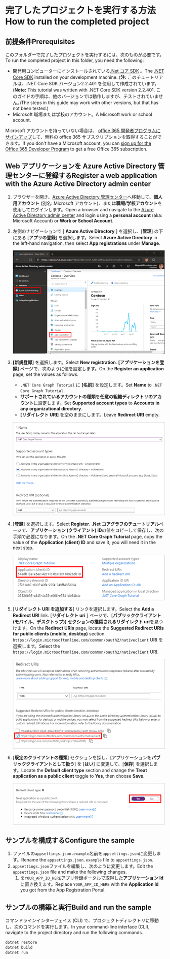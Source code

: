 # <a name="how-to-run-the-completed-project"></a><span data-ttu-id="71668-101">完了したプロジェクトを実行する方法</span><span class="sxs-lookup"><span data-stu-id="71668-101">How to run the completed project</span></span>

## <a name="prerequisites"></a><span data-ttu-id="71668-102">前提条件</span><span class="sxs-lookup"><span data-stu-id="71668-102">Prerequisites</span></span>

<span data-ttu-id="71668-103">このフォルダーで完了したプロジェクトを実行するには、次のものが必要です。</span><span class="sxs-lookup"><span data-stu-id="71668-103">To run the completed project in this folder, you need the following:</span></span>

- <span data-ttu-id="71668-104">開発用コンピューターにインストールされている[.Net コア SDK](https://dotnet.microsoft.com/download) 。</span><span class="sxs-lookup"><span data-stu-id="71668-104">The [.NET Core SDK](https://dotnet.microsoft.com/download) installed on your development machine.</span></span> <span data-ttu-id="71668-105">(**注:** このチュートリアルは、.NET Core SDK バージョン2.2.401 を使用して作成されています。</span><span class="sxs-lookup"><span data-stu-id="71668-105">(**Note:** This tutorial was written with .NET Core SDK version 2.2.401.</span></span> <span data-ttu-id="71668-106">このガイドの手順は、他のバージョンでは動作しますが、テストされていません。)</span><span class="sxs-lookup"><span data-stu-id="71668-106">The steps in this guide may work with other versions, but that has not been tested.)</span></span>
- <span data-ttu-id="71668-107">Microsoft 職場または学校のアカウント。</span><span class="sxs-lookup"><span data-stu-id="71668-107">A Microsoft work or school account.</span></span>

<span data-ttu-id="71668-108">Microsoft アカウントを持っていない場合は、 [office 365 開発者プログラムにサインアップ](https://developer.microsoft.com/office/dev-program)して、無料の office 365 サブスクリプションを取得することができます。</span><span class="sxs-lookup"><span data-stu-id="71668-108">If you don't have a Microsoft account, you can [sign up for the Office 365 Developer Program](https://developer.microsoft.com/office/dev-program) to get a free Office 365 subscription.</span></span>

## <a name="register-a-web-application-with-the-azure-active-directory-admin-center"></a><span data-ttu-id="71668-109">Web アプリケーションを Azure Active Directory 管理センターに登録する</span><span class="sxs-lookup"><span data-stu-id="71668-109">Register a web application with the Azure Active Directory admin center</span></span>

1. <span data-ttu-id="71668-110">ブラウザーを開き、[Azure Active Directory 管理センター](https://aad.portal.azure.com)へ移動して、**個人用アカウント** (別名: Microsoft アカウント)、または**職場/学校アカウント**を使用してログインします。</span><span class="sxs-lookup"><span data-stu-id="71668-110">Open a browser and navigate to the [Azure Active Directory admin center](https://aad.portal.azure.com) and login using a **personal account** (aka: Microsoft Account) or **Work or School Account**.</span></span>

1. <span data-ttu-id="71668-111">左側のナビゲーションで [ **Azure Active Directory** ] を選択し、[**管理**] の下にある [**アプリの登録**] を選択します。</span><span class="sxs-lookup"><span data-stu-id="71668-111">Select **Azure Active Directory** in the left-hand navigation, then select **App registrations** under **Manage**.</span></span>

    ![<span data-ttu-id="71668-112">アプリの登録のスクリーンショット</span><span class="sxs-lookup"><span data-stu-id="71668-112">A screenshot of the App registrations</span></span> ](/tutorial/images/aad-portal-app-registrations.png)

1. <span data-ttu-id="71668-113">**[新規登録]** を選択します。</span><span class="sxs-lookup"><span data-stu-id="71668-113">Select **New registration**.</span></span> <span data-ttu-id="71668-114">**[アプリケーションを登録]** ページで、次のように値を設定します。</span><span class="sxs-lookup"><span data-stu-id="71668-114">On the **Register an application** page, set the values as follows.</span></span>

    - <span data-ttu-id="71668-115">`.NET Core Graph Tutorial` に **[名前]** を設定します。</span><span class="sxs-lookup"><span data-stu-id="71668-115">Set **Name** to `.NET Core Graph Tutorial`.</span></span>
    - <span data-ttu-id="71668-116">**サポートされているアカウントの種類**を**任意の組織ディレクトリのアカウント**に設定します。</span><span class="sxs-lookup"><span data-stu-id="71668-116">Set **Supported account types** to **Accounts in any organizational directory**.</span></span>
    - <span data-ttu-id="71668-117">**[リダイレクト URI]** を空のままにします。</span><span class="sxs-lookup"><span data-stu-id="71668-117">Leave **Redirect URI** empty.</span></span>

    ![[アプリケーションの登録] ページのスクリーンショット](/tutorial/images/aad-register-an-app.png)

1. <span data-ttu-id="71668-119">[**登録**] を選択します。</span><span class="sxs-lookup"><span data-stu-id="71668-119">Select **Register**.</span></span> <span data-ttu-id="71668-120">**.Net コアグラフのチュートリアル**ページで、**アプリケーション (クライアント) ID**の値をコピーして保存し、次の手順で必要になります。</span><span class="sxs-lookup"><span data-stu-id="71668-120">On the **.NET Core Graph Tutorial** page, copy the value of the **Application (client) ID** and save it, you will need it in the next step.</span></span>

    ![新しいアプリの登録のアプリケーション ID のスクリーンショット](/tutorial/images/aad-application-id.png)

1. <span data-ttu-id="71668-122">[**リダイレクト URI を追加する**] リンクを選択します。</span><span class="sxs-lookup"><span data-stu-id="71668-122">Select the **Add a Redirect URI** link.</span></span> <span data-ttu-id="71668-123">[**リダイレクト uri** ] ページで、[**パブリッククライアント (モバイル、デスクトップ)] セクションの推奨されるリダイレクト uri**を見つけます。</span><span class="sxs-lookup"><span data-stu-id="71668-123">On the **Redirect URIs** page, locate the **Suggested Redirect URIs for public clients (mobile, desktop)** section.</span></span> <span data-ttu-id="71668-124">`https://login.microsoftonline.com/common/oauth2/nativeclient` URI を選択します。</span><span class="sxs-lookup"><span data-stu-id="71668-124">Select the `https://login.microsoftonline.com/common/oauth2/nativeclient` URI.</span></span>

    ![リダイレクト Uri ページのスクリーンショット](/tutorial/images/aad-redirect-uris.png)

1. <span data-ttu-id="71668-126">[**既定のクライアントの種類**] セクションを探し、[アプリケーションを**パブリッククライアントとして扱う**] を [**はい**] に変更して、[**保存**] を選択します。</span><span class="sxs-lookup"><span data-stu-id="71668-126">Locate the **Default client type** section and change the **Treat application as a public client** toggle to **Yes**, then choose **Save**.</span></span>

    ![[既定のクライアントの種類] セクションのスクリーンショット](/tutorial/images/aad-default-client-type.png)

## <a name="configure-the-sample"></a><span data-ttu-id="71668-128">サンプルを構成する</span><span class="sxs-lookup"><span data-stu-id="71668-128">Configure the sample</span></span>

1. <span data-ttu-id="71668-129">ファイルの`appsettings.json.example`名前を`appsettings.json`に変更します。</span><span class="sxs-lookup"><span data-stu-id="71668-129">Rename the `appsettings.json.example` file to `appsettings.json`.</span></span>
1. <span data-ttu-id="71668-130">`appsettings.json`ファイルを編集し、次のように変更します。</span><span class="sxs-lookup"><span data-stu-id="71668-130">Edit the `appsettings.json` file and make the following changes.</span></span>
    1. <span data-ttu-id="71668-131">を`YOUR_APP_ID_HERE`アプリ登録ポータルで取得した**アプリケーション Id**に置き換えます。</span><span class="sxs-lookup"><span data-stu-id="71668-131">Replace `YOUR_APP_ID_HERE` with the **Application Id** you got from the App Registration Portal.</span></span>

## <a name="build-and-run-the-sample"></a><span data-ttu-id="71668-132">サンプルの構築と実行</span><span class="sxs-lookup"><span data-stu-id="71668-132">Build and run the sample</span></span>

<span data-ttu-id="71668-133">コマンドラインインターフェイス (CLI) で、プロジェクトディレクトリに移動し、次のコマンドを実行します。</span><span class="sxs-lookup"><span data-stu-id="71668-133">In your command-line interface (CLI), navigate to the project directory and run the following commands.</span></span>

```Shell
dotnet restore
dotnet build
dotnet run
```
